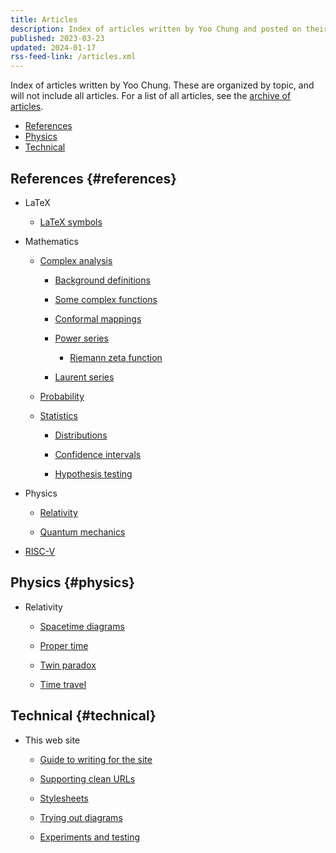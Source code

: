 ```yaml
---
title: Articles
description: Index of articles written by Yoo Chung and posted on their personal web site.
published: 2023-03-23
updated: 2024-01-17
rss-feed-link: /articles.xml
---
```


Index of articles written by Yoo Chung.
These are organized by topic, and will not include all articles.
For a list of all articles, see the [archive of articles](/article/archive).

*   [References](#references)
*   [Physics](#physics)
*   [Technical](#technical)

## References {#references}

*   LaTeX

    *   [LaTeX symbols](/article/reference/latex/symbols)

*   Mathematics

    *   [Complex analysis](/article/reference/math/analysis/complex/)

        *   [Background definitions](/article/reference/math/analysis/complex/background)

        *   [Some complex functions](/article/reference/math/analysis/complex/functions/)

        *   [Conformal mappings](/article/reference/math/analysis/complex/conformal-mappings/)

        *   [Power series](/article/reference/math/analysis/complex/power-series/)

            *   [Riemann zeta function](/article/reference/math/analysis/complex/power-series/zeta)

        *   [Laurent series](/article/reference/math/analysis/complex/laurent-series/)

    *   [Probability](/article/reference/math/probability)

    *   [Statistics](/article/reference/math/statistics/)

        *   [Distributions](/article/reference/math/statistics/distributions)

        *   [Confidence intervals](/article/reference/math/statistics/confidence-intervals/)

        *   [Hypothesis testing](/article/reference/math/statistics/hypothesis-testing/)

*   Physics

    *   [Relativity](/article/reference/physics/relativity/)

    *   [Quantum mechanics](/article/reference/physics/quantum-mechanics/)

*   [RISC-V](/article/reference/hardware/riscv/)

## Physics {#physics}

*   Relativity

    *   [Spacetime diagrams](/article/physics/relativity/spacetime-diagrams)

    *   [Proper time](/article/physics/relativity/proper-time/)

    *   [Twin paradox](/article/physics/relativity/paradox/twin/)

    *   [Time travel](/article/physics/relativity/superluminal/)

## Technical {#technical}

*   This web site

    *   [Guide to writing for the site](/article/technical/website/guide)

    *   [Supporting clean URLs](/article/technical/website/extensionless)

    *   [Stylesheets](/article/technical/website/styles/)

    *   [Trying out diagrams](/article/technical/website/diagrams/trying-out)

    *   [Experiments and testing](/article/technical/website/experiments/)
